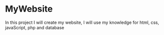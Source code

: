 # MyWebsite
 In this project I will create my website, I will use my knowledge for html, css, javaScript, php and database

